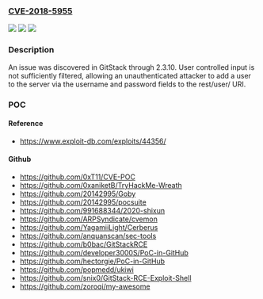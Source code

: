 ### [CVE-2018-5955](https://cve.mitre.org/cgi-bin/cvename.cgi?name=CVE-2018-5955)
![](https://img.shields.io/static/v1?label=Product&message=n%2Fa&color=blue)
![](https://img.shields.io/static/v1?label=Version&message=n%2Fa&color=blue)
![](https://img.shields.io/static/v1?label=Vulnerability&message=n%2Fa&color=brighgreen)

### Description

An issue was discovered in GitStack through 2.3.10. User controlled input is not sufficiently filtered, allowing an unauthenticated attacker to add a user to the server via the username and password fields to the rest/user/ URI.

### POC

#### Reference
- https://www.exploit-db.com/exploits/44356/

#### Github
- https://github.com/0xT11/CVE-POC
- https://github.com/0xaniketB/TryHackMe-Wreath
- https://github.com/20142995/Goby
- https://github.com/20142995/pocsuite
- https://github.com/991688344/2020-shixun
- https://github.com/ARPSyndicate/cvemon
- https://github.com/YagamiiLight/Cerberus
- https://github.com/anquanscan/sec-tools
- https://github.com/b0bac/GitStackRCE
- https://github.com/developer3000S/PoC-in-GitHub
- https://github.com/hectorgie/PoC-in-GitHub
- https://github.com/popmedd/ukiwi
- https://github.com/snix0/GitStack-RCE-Exploit-Shell
- https://github.com/zoroqi/my-awesome

